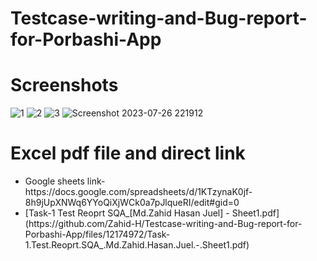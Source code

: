 
# Testcase-writing-and-Bug-report-for-Porbashi-App

# Screenshots
![1](https://github.com/Zahid-H/Testcase-writing-and-Bug-report-for-Porbashi-App/assets/83463788/6168b182-985d-48f1-bec4-e0e8dbee0806)
![2](https://github.com/Zahid-H/Testcase-writing-and-Bug-report-for-Porbashi-App/assets/83463788/c23ef1c8-02a1-450a-b216-2a16a1031018)
![3](https://github.com/Zahid-H/Testcase-writing-and-Bug-report-for-Porbashi-App/assets/83463788/0904f85c-dee7-43d5-a673-263c4c198f61)
![Screenshot 2023-07-26 221912](https://github.com/Zahid-H/Testcase-writing-and-Bug-report-for-Porbashi-App/assets/83463788/000e3380-4081-47a0-9aea-4367c9aad35f)

# Excel pdf file and direct link
<ul>
 <li> Google sheets link- https://docs.google.com/spreadsheets/d/1KTzynaK0jf-8h9jUpXNWq6YYoQiXjWCk0a7pJlqueRI/edit#gid=0 </li>
  <li>[Task-1 Test Reoprt SQA_[Md.Zahid Hasan Juel] - Sheet1.pdf](https://github.com/Zahid-H/Testcase-writing-and-Bug-report-for-Porbashi-App/files/12174972/Task-1.Test.Reoprt.SQA_.Md.Zahid.Hasan.Juel.-.Sheet1.pdf)</li>
</ul>


